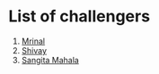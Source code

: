 # List of challengers
1. [Mrinal](https://github.com/mrinal1224)
2. [Shivay](https://github.com/shivaylamba)
3. [Sangita Mahala](https://github.com/sangita9853)
